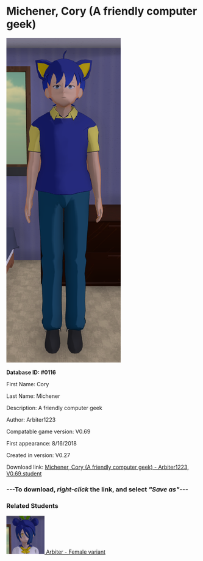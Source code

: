 # Michener, Cory (A friendly computer geek)

<img src="../../Files/Images/Michener, Cory (A friendly computer geek).png" title="Michener, Cory (A friendly computer geek) - Arbiter1223, V0.69">

**Database ID: #0116**

First Name: Cory

Last Name: Michener

Description: A friendly computer geek

Author: Arbiter1223

Compatable game version: V0.69

First appearance: 8/16/2018

Created in version: V0.27

Download link: <a href="https://raw.githubusercontent.com/Arbiter1223/Daigaku-Gurashi-Custom-Students/master/Files/Student%20Files/Michener%2C%20Cory%20(A%20friendly%20computer%20geek)%20-%20Arbiter1223%2C%20V0.69.student">Michener, Cory (A friendly computer geek) - Arbiter1223, V0.69.student</a>

### ---**To download, _right-click_ the link, and select _"Save as"_**---

### Related Students

<a href="1223, Arbiter (A friendly lewd gamer girl).md"><img src="../../Files/Thumbs/1223, Arbiter (A friendly lewd gamer girl).png" height="100" width="100" title="1223, Arbiter (A friendly lewd gamer girl) - Emily, V0.69"></a><a href="1223, Arbiter (A friendly lewd gamer girl).md"> Arbiter - Female variant</a>

